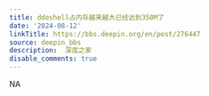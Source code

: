 ```yaml
---
title: ddeshell占内存越来越大已经达到350M了
date: '2024-08-12'
linkTitle: https://bbs.deepin.org/en/post/276447
source: deepin_bbs
description:  深度之家 
disable_comments: true
---
```

NA

